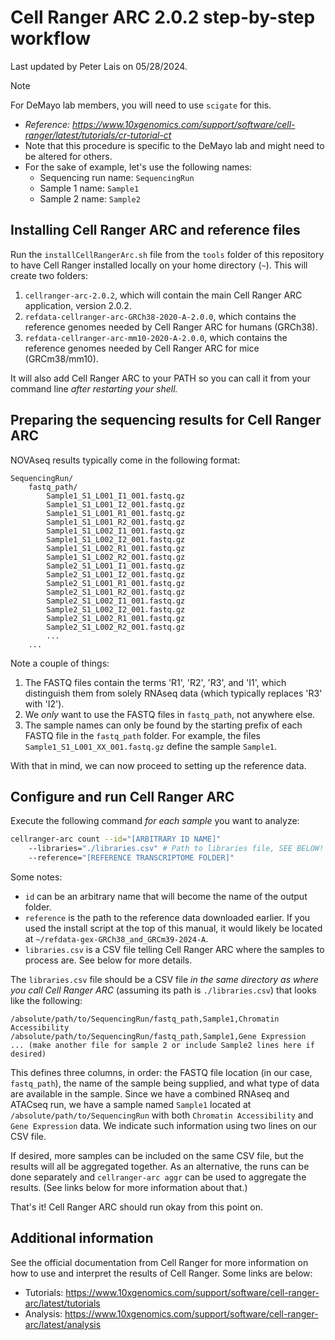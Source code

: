 # Cell Ranger ARC 2.0.2 step-by-step workflow

Last updated by Peter Lais on 05/28/2024.

> [!NOTE]
> For DeMayo lab members, you will need to use `scigate` for this.

* _Reference: https://www.10xgenomics.com/support/software/cell-ranger/latest/tutorials/cr-tutorial-ct_
* Note that this procedure is specific to the DeMayo lab and might need to be altered for others.
* For the sake of example, let's use the following names:
    * Sequencing run name: `SequencingRun`
    * Sample 1 name: `Sample1`
    * Sample 2 name: `Sample2`

## Installing Cell Ranger ARC and reference files

Run the `installCellRangerArc.sh` file from the `tools` folder of this repository to have Cell Ranger installed locally on your home directory (`~`). This will create two folders:

1. `cellranger-arc-2.0.2`, which will contain the main Cell Ranger ARC application, version 2.0.2.
2. `refdata-cellranger-arc-GRCh38-2020-A-2.0.0`, which contains the reference genomes needed by Cell Ranger ARC for humans (GRCh38).
2. `refdata-cellranger-arc-mm10-2020-A-2.0.0`, which contains the reference genomes needed by Cell Ranger ARC for mice (GRCm38/mm10).

It will also add Cell Ranger ARC to your PATH so you can call it from your command line _after
restarting your shell._

## Preparing the sequencing results for Cell Ranger ARC

NOVAseq results typically come in the following format:

```
SequencingRun/
    fastq_path/
        Sample1_S1_L001_I1_001.fastq.gz
        Sample1_S1_L001_I2_001.fastq.gz
        Sample1_S1_L001_R1_001.fastq.gz
        Sample1_S1_L001_R2_001.fastq.gz
        Sample1_S1_L002_I1_001.fastq.gz
        Sample1_S1_L002_I2_001.fastq.gz
        Sample1_S1_L002_R1_001.fastq.gz
        Sample1_S1_L002_R2_001.fastq.gz
        Sample2_S1_L001_I1_001.fastq.gz
        Sample2_S1_L001_I2_001.fastq.gz
        Sample2_S1_L001_R1_001.fastq.gz
        Sample2_S1_L001_R2_001.fastq.gz
        Sample2_S1_L002_I1_001.fastq.gz
        Sample2_S1_L002_I2_001.fastq.gz
        Sample2_S1_L002_R1_001.fastq.gz
        Sample2_S1_L002_R2_001.fastq.gz
        ...
    ...
```

Note a couple of things:

1. The FASTQ files contain the terms 'R1', 'R2', 'R3', and 'I1', which
   distinguish them from solely RNAseq data (which typically
   replaces 'R3' with 'I2').
2. We _only_ want to use the FASTQ files in `fastq_path`, not anywhere else.
3. The sample names can only be found by the starting prefix of each FASTQ file
   in the `fastq_path` folder. For example, the files `Sample1_S1_L001_XX_001.fastq.gz` 
   define the sample `Sample1`.

With that in mind, we can now proceed to setting up the reference data.

## Configure and run Cell Ranger ARC

Execute the following command _for each sample_ you want to analyze:

```sh
cellranger-arc count --id="[ARBITRARY ID NAME]"
    --libraries="./libraries.csv" # Path to libraries file, SEE BELOW!
    --reference="[REFERENCE TRANSCRIPTOME FOLDER]"
```

Some notes:

* `id` can be an arbitrary name that will become the name of the output folder.
* `reference` is the path to the reference data downloaded earlier. If you
  used the install script at the top of this manual, it would likely be located
  at `~/refdata-gex-GRCh38_and_GRCm39-2024-A`.
* `libraries.csv` is a CSV file telling Cell Ranger ARC where the samples to
  process are. See below for more details.

The `libraries.csv` file should be a CSV file _in the same directory as where
you call Cell Ranger ARC_ (assuming its path is `./libraries.csv`) that looks
like the following:

```csv
/absolute/path/to/SequencingRun/fastq_path,Sample1,Chromatin Accessibility
/absolute/path/to/SequencingRun/fastq_path,Sample1,Gene Expression
... (make another file for sample 2 or include Sample2 lines here if desired)
```

This defines three columns, in order: the FASTQ file location (in our case,
`fastq_path`), the name of the sample being supplied, and what type of data are
available in the sample. Since we have a combined RNAseq and ATACseq run, we have
a sample named `Sample1` located at `/absolute/path/to/SequencingRun` with both
`Chromatin Accessibility` and `Gene Expression` data. We indicate such
information using two lines on our CSV file.

If desired, more samples can be included on the same CSV file, but the results
will all be aggregated together. As an alternative, the runs can be done
separately and `cellranger-arc aggr` can be used to aggregate the results. (See
links below for more information about that.)

That's it! Cell Ranger ARC should run okay from this point on.

## Additional information

See the official documentation from Cell Ranger for more information on how to
use and interpret the results of Cell Ranger. Some links are below:

* Tutorials: https://www.10xgenomics.com/support/software/cell-ranger-arc/latest/tutorials
* Analysis: https://www.10xgenomics.com/support/software/cell-ranger-arc/latest/analysis